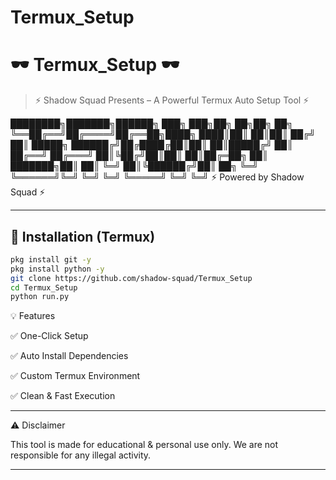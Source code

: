 # Termux_Setup

# 🕶️ Termux_Setup 🕶️
> ⚡ Shadow Squad Presents – A Powerful Termux Auto Setup Tool ⚡

████████╗███████╗██████╗ ███╗   ███╗██╗   ██╗██╗  ██╗
╚══██╔══╝██╔════╝██╔══██╗████╗ ████║██║   ██║██║ ██╔╝
██║   █████╗  ██████╔╝██╔████╔██║██║   ██║█████╔╝
██║   ██╔══╝  ██╔═══╝ ██║╚██╔╝██║██║   ██║██╔═██╗
██║   ███████╗██║     ██║ ╚═╝ ██║╚██████╔╝██║  ██╗
╚═╝   ╚══════╝╚═╝     ╚═╝     ╚═╝ ╚═════╝ ╚═╝  ╚═╝
⚡ Powered by Shadow Squad ⚡

---

## 🚀 Installation (Termux)
```bash
pkg install git -y
pkg install python -y
git clone https://github.com/shadow-squad/Termux_Setup
cd Termux_Setup
python run.py
```





💡 Features

✅ One-Click Setup

✅ Auto Install Dependencies

✅ Custom Termux Environment

✅ Clean & Fast Execution



---

⚠️ Disclaimer

This tool is made for educational & personal use only.
We are not responsible for any illegal activity.


---

